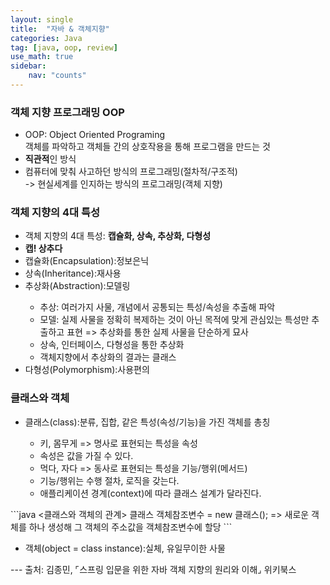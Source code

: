 ```yaml
---
layout: single
title:  "자바 & 객체지향"
categories: Java
tag: [java, oop, review]
use_math: true
sidebar:
    nav: "counts"
---
```


### 객체 지향 프로그래밍 OOP
<ul>
    <li>OOP: Object Oriented Programing<br>객체를 파악하고 객체들 간의 상호작용을 통해 프로그램을 만드는 것</li>
    <li><strong>직관적</strong>인 방식</li>
    <li>컴퓨터에 맞춰 사고하던 방식의 프로그래밍(절차적/구조적) <br>-> 현실세계를 인지하는 방식의 프로그래밍(객체 지향)</li>
</ul>

### 객체 지향의 4대 특성
<ul>
    <li>객체 지향의 4대 특성: <strong>캡슐화, 상속, 추상화, 다형성</strong></li>
    <li><strong>캡! 상추다</strong></li>
    <li>캡슐화(Encapsulation):정보은닉</li>
    <li>상속(Inheritance):재사용</li>
    <li>추상화(Abstraction):모델링</li>
        <ul>
            <li>추상: 여러가지 사물, 개념에서 공통되는 특성/속성을 추출해 파악</li>
            <li>모델: 실제 사물을 정확히 복제하는 것이 아닌 목적에 맞게 관심있는 특성만 추출하고 표현 => 추상화를 통한 실제 사물을 단순하게 묘사</li>
            <li>상속, 인터페이스, 다형성을 통한 추상화</li>
            <li>객체지향에서 추상화의 결과는 클래스</li>
        </ul>
    <li>다형성(Polymorphism):사용편의</li>
</ul>

### 클래스와 객체
<ul>
    <li>클래스(class):분류, 집합, 같은 특성(속성/기능)을 가진 객체를 총칭</li>
        <ul>
            <li>키, 몸무게 => 명사로 표현되는 특성을 속성</li>
            <li>속성은 값을 가질 수 있다.</li>
            <li>먹다, 자다 => 동사로 표현되는 특성을 기능/행위(메서드)</li>
            <li>기능/행위는 수행 절차, 로직을 갖는다.</li>
            <li>애플리케이션 경계(context)에 따라 클래스 설계가 달라진다.</li>
        </ul>       
</ul>
```java
<클래스와 객체의 관계>
클래스 객체참조변수 = new 클래스();
=> 새로운 객체를 하나 생성해 그 객체의 주소값을 객체참조변수에 할당
```
<ul>
    <li>객체(object = class instance):실체, 유일무이한 사물</li>
    <ul>
        <!-- <li></li> -->
    </ul>
</ul>
---
출처: 김종민, ⌜스프링 입문을 위한 자바 객체 지향의 원리와 이해⌟ 위키북스